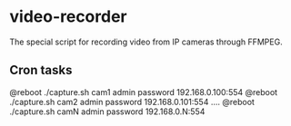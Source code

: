 # video-recorder
The special script for recording video from IP cameras through FFMPEG.

## Cron tasks
@reboot ./capture.sh cam1 admin password 192.168.0.100:554
@reboot ./capture.sh cam2 admin password 192.168.0.101:554
....
@reboot ./capture.sh camN admin password 192.168.0.N:554
